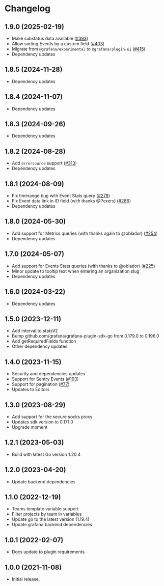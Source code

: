# Changelog

## 1.9.0 (2025-02-19)

- Make substatus data available ([#393](https://github.com/grafana/sentry-datasource/pull/393))
- Allow sorting Events by a custom field ([#403](https://github.com/grafana/sentry-datasource/pull/403))
- Migrate from `@grafana/experimental` to `@grafana/plugin-ui` ([#415](https://github.com/grafana/sentry-datasource/pull/415))
- Dependency updates

## 1.8.5 (2024-11-28)

- Dependency updates

## 1.8.4 (2024-11-07)

- Dependency updates

## 1.8.3 (2024-09-26)

- Dependency updates

## 1.8.2 (2024-08-28)

- Add `errorsource` support ([#313](https://github.com/grafana/sentry-datasource/pull/313))
- Dependency updates

## 1.8.1 (2024-08-09)

- Fix timerange bug with Event Stats query ([#279](https://github.com/grafana/sentry-datasource/pull/279))
- Fix Event data link in ID field (with thanks @Pexers) ([#286](https://github.com/grafana/sentry-datasource/pull/286))
- Dependency updates

## 1.8.0 (2024-05-30)

- Add support for Metrics queries (with thanks again to @oblador) ([#254](https://github.com/grafana/sentry-datasource/pull/254))
- Dependency updates

## 1.7.0 (2024-05-07)

- Add support for Events Stats queries (with thanks to @oblador) ([#225](https://github.com/grafana/sentry-datasource/pull/225))
- Minor update to tooltip text when entering an organization slug
- Dependency updates

## 1.6.0 (2024-03-22)

- Dependency updates

## 1.5.0 (2023-12-11)

- Add interval to statsV2
- Bump github.com/grafana/grafana-plugin-sdk-go from 0.179.0 to 0.196.0
- Add getRequiredFields function
- Other dependency updates

## 1.4.0 (2023-11-15)

- Security and dependencies updates
- Support for Sentry Events ([#100](https://github.com/grafana/sentry-datasource/pull/100))
- Support for pagination ([#77](https://github.com/grafana/sentry-datasource/pull/77))
- Updates to Editors

## 1.3.0 (2023-08-29)

- Add support for the secure socks proxy
- Updates sdk version to 0.171.0
- Upgrade moment

## 1.2.1 (2023-05-03)

- Build with latest Go version 1.20.4

## 1.2.0 (2023-04-20)

- Update backend dependencies

## 1.1.0 (2022-12-19)

- Teams template variable support
- Filter projects by team in variables
- Update go to the latest version (1.19.4)
- Update grafana backend dependencies

## 1.0.1 (2022-02-07)

- Docs update to plugin requirements.

## 1.0.0 (2021-11-08)

- Initial release.

